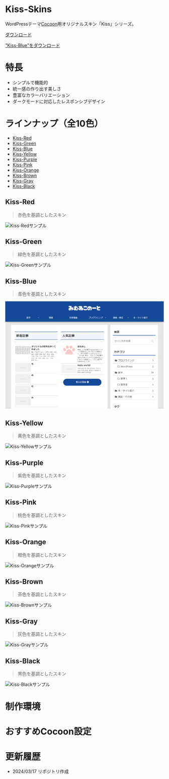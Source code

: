 # Kiss-Skins
WordPressテーマ[Cocoon](https://wp-cocoon.com/)用オリジナルスキン「Kiss」シリーズ。

[ダウンロード](https://github.com/mimneko/Kiss-Skins/archive/main.zip)

["Kiss-Blue"をダウンロード](https://github.com/mimneko/Kiss-Blue/archive/main.zip)

# 特長
- シンプルで機能的
- 統一感の作り出す美しさ
- 豊富なカラーバリエーション
- ダークモードに対応したレスポンシブデザイン

# ラインナップ（全10色）
- [Kiss-Red](#kiss-red)
- [Kiss-Green](#kiss-green)
- [Kiss-Blue](#kiss-blue)
- [Kiss-Yellow](#kiss-yellow)
- [Kiss-Purple](#kiss-purple)
- [Kiss-Pink](#kiss-pink)
- [Kiss-Orange](#kiss-orange)
- [Kiss-Brown](#kiss-brown)
- [Kiss-Gray](#kiss-gray)
- [Kiss-Black](#kiss-black)

## Kiss-Red
> 赤色を基調としたスキン

![Kiss-Redサンプル](thumbnails/Screen-Shot-Kiss-Red.png)

## Kiss-Green
> 緑色を基調としたスキン

![Kiss-Greenサンプル](thumbnails/Screen-Shot-Kiss-Green.png)

## Kiss-Blue
> 青色を基調としたスキン

![Kiss-Blueサンプル](thumbnails/Screen-Shot-Kiss-Blue.png)

## Kiss-Yellow
> 黄色を基調としたスキン

![Kiss-Yellowサンプル](thumbnails/Screen-Shot-Kiss-Yellow.png)

## Kiss-Purple
> 紫色を基調としたスキン

![Kiss-Purpleサンプル](thumbnails/Screen-Shot-Kiss-Purple.png)

## Kiss-Pink
> 桃色を基調としたスキン

![Kiss-Pinkサンプル](thumbnails/Screen-Shot-Kiss-Pink.png)

## Kiss-Orange
> 橙色を基調としたスキン

![Kiss-Orangeサンプル](thumbnails/Screen-Shot-Kiss-Orange.png)

## Kiss-Brown
> 茶色を基調としたスキン

![Kiss-Brownサンプル](thumbnails/Screen-Shot-Kiss-Brown.png)

## Kiss-Gray
> 灰色を基調としたスキン

![Kiss-Grayサンプル](thumbnails/Screen-Shot-Kiss-Gray.png)

## Kiss-Black
> 黒色を基調としたスキン

![Kiss-Blackサンプル](thumbnails/Screen-Shot-Kiss-Black.png)

# 制作環境


# おすすめCocoon設定


# 更新履歴
- 2024/03/17 リポジトリ作成
